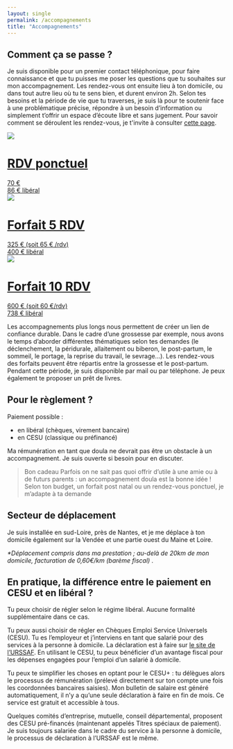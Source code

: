 ```yaml
---
layout: single
permalink: /accompagnements
title: "Accompagnements"
---
```


## Comment ça se passe ?

Je suis disponible pour un premier contact téléphonique, pour faire connaissance et que tu puisses me poser les questions que tu souhaites sur mon accompagnement. 
Les rendez-vous ont ensuite lieu à ton domicile, ou dans tout autre lieu où tu te sens bien, et durent environ 2h. 
Selon tes besoins et la période de vie que tu traverses, je suis là pour te soutenir face à une problématique précise, répondre à un besoin d’information ou simplement t’offrir un espace d’écoute libre et sans jugement. Pour savoir comment se déroulent les rendez-vous, je t'invite à consulter [cette page](/doula).

<div class="container">
  <div class="table-price">
    <a href="mailto:solinemoreldoula@gmail.com">
    <div class="pic-item">
       <img src="/assets/images/accompagnements/1.jpg"/>
    </div>
    <div class="description">
      <h1 class="title">RDV ponctuel</h1>
      <span class="price">70 € <br/> 86 € libéral</span>
    </div>
    </a>
  </div>
  <div class="table-price">
    <a href="mailto:solinemoreldoula@gmail.com">
    <div class="pic-item">
      <img src="/assets/images/accompagnements/2.jpg"/>
    </div>
    <div class="description">
     <h1 class="title">Forfait 5 RDV</h1>
      <span class="price">325 €   (soit 65 € /rdv) <br/>400 € libéral</span>
    </div>
    </a>
  </div>
  <div class="table-price">
    <a href="mailto:solinemoreldoula@gmail.com">
    <div class="pic-item">
     <img src="/assets/images/accompagnements/3.jpg"/>
    </div>
    <div class="description">
      <h1 class="title">Forfait 10 RDV</h1>
      <span class="price"> 600 €   (soit 60 €/rdv)  <br/> 738 €  libéral</span>
    </div>
    </a>
  </div>
  </div>


Les accompagnements plus longs nous permettent de créer un lien de confiance durable. Dans le cadre d’une grossesse par exemple, nous avons le temps d’aborder différentes thématiques selon tes demandes (le déclenchement, la péridurale, allaitement ou biberon, le post-partum, le sommeil, le portage, la reprise du travail, le sevrage…).  Les rendez-vous des forfaits peuvent être répartis entre la grossesse et le post-partum. Pendant cette période, je suis disponible par mail ou par téléphone. Je peux également te proposer un prêt de livres.

## Pour le règlement ?


Paiement possible : 
<ul>
    <li> en libéral (chèques, virement bancaire) </li>
    <li> en CESU (classique ou préfinancé)</li>
</ul>

Ma rémunération en tant que doula ne devrait pas être un obstacle à un accompagnement. Je suis ouverte si besoin pour en discuter.

<blockquote class="quote ">
<span>Bon cadeau </span> Parfois on ne sait pas quoi offrir d’utile à une amie ou à de futurs parents : un accompagnement doula est la bonne idée ! Selon ton budget, un forfait post natal ou un rendez-vous ponctuel, je m’adapte à ta demande
</blockquote>

## Secteur de déplacement

Je suis installée en sud-Loire, près de Nantes, et je me déplace à ton domicile également sur la Vendée et une partie ouest du Maine et Loire. 

 <!-- Map -->
 <div id="map" ></div>
 <p>
<i>*Déplacement compris dans ma prestation ; au-delà de 20km de mon domicile, facturation de 0,60€/km (barème fiscal)  
.</i>
</p>

<link rel="stylesheet" href="https://unpkg.com/leaflet@1.3.1/dist/leaflet.css" integrity="sha512-Rksm5RenBEKSKFjgI3a41vrjkw4EVPlJ3+OiI65vTjIdo9brlAacEuKOiQ5OFh7cOI1bkDwLqdLw3Zg0cRJAAQ==" crossorigin="" />
<script src="https://unpkg.com/leaflet@1.3.1/dist/leaflet.js" integrity="sha512-/Nsx9X4HebavoBvEBuyp3I7od5tA0UzAxs+j83KgC8PU0kgB4XiK4Lfe4y4cgBtaRJQEIFCW+oC506aPT2L1zw==" crossorigin="">
</script>
<script type="text/javascript">
    // On initialise la latitude et la longitude de Paris (centre de la carte)
    var lat = 47.15432488494391;
    var lon = -1.5232560503890042;

    var latlngs = [
      // nord loire au dessus de la chapelle / erdre 
      [47.31664721641413, -1.5445540016466892],
      // orvault
      [47.272962724234, -1.6293870881578993],
      // st herblain
      [47.20906403165871, -1.6665625169979184],
      // indre 
      [47.19535680833296, -1.680005461179651],
      // corsept
      [47.27651899430666, -2.0748051736599065],
      // pornic
      [47.11321602338254, -2.114630614267812],
      // beauvoir sur mer 
      [46.91133630797509, -2.0472775785391284],
      // challans
      [46.82260919288586, -1.8831693014160147],
      // la roche /yon
      [46.650016349253185, -1.4306499888826807],
      // les herbiers
      [46.85840648278568, -1.0042484212822218],
      // cholet
      [47.05805406467115, -0.85181312090299],
      // montrevault sur evre
      [47.272614502727144, -1.01515895466963],
      // ancenis
      [47.38176554923781, -1.1719614475411408],
      //carquefou
      [47.30313303129809, -1.473398828008305]
    ];
    var myMap = null;
    // Fonction d'initialisation de la carte
    function initMap() {
        myMap = L.map('map').setView([47, lon], 9);
        // Leaflet ne récupère pas les cartes (tiles) sur un serveur par défaut. Nous devons lui préciser où nous souhaitons les récupérer. Ici, openstreetmap.fr
        L.tileLayer('https://{s}.tile.openstreetmap.fr/osmfr/{z}/{x}/{y}.png', {
            // Il est toujours bien de laisser le lien vers la source des données
            attribution: 'données © <a href="//osm.org/copyright">OpenStreetMap</a>/ODbL - rendu <a href="//openstreetmap.fr">OSM France</a>',
            minZoom: 1,
            maxZoom: 20
        }).addTo(myMap);
        var polygon = L.polygon(latlngs, {color: '#1f5595'});
        polygon.addTo(myMap);

        var elMarker = L.marker([lat, lon]);
        elMarker.bindTooltip("Mon domicile*", 
            {
                permanent: true, 
                direction: 'right'
            });
        elMarker.addTo(myMap);

        /*
        var circleOptions = {
            color: 'blue',
            fillColor: 'blue'
        };
        var circleCenter = [lat, lon];
        var circle = L.circle(circleCenter, 20000, circleOptions);
        circle.addTo(myMap);*/
    }
    window.onload = function(){
        initMap(); 
    };
</script>



## En pratique, la différence entre le paiement en CESU et en libéral ?

Tu peux choisir de régler selon le régime libéral. Aucune formalité supplémentaire dans ce cas.

Tu peux aussi choisir de régler en Chèques Emploi Service Universels (CESU). Tu es l’employeur et j’interviens en tant que salarié pour des services à la personne à domicile. La déclaration est à faire sur [le site de l’URSSAF](https://www.cesu.urssaf.fr/info/accueil/s-informer-sur-le-cesu/tout-savoir/c-est-quoi-pour-qui.html).
En utilisant le CESU, tu peux bénéficier d’un avantage fiscal pour les dépenses engagées pour l’emploi d’un salarié à domicile.

Tu peux te simplifier les choses en optant pour le CESU+ : tu délègues alors le processus de rémunération (prélevé directement sur ton compte une fois les coordonnées bancaires saisies). Mon bulletin de salaire est généré automatiquement, il n’y a qu’une seule déclaration à faire en fin de mois. Ce service est gratuit et accessible à tous.

Quelques comités d’entreprise, mutuelle, conseil départemental, proposent des CESU pré-financés (maintenant appelés Titres spéciaux de paiement). Je suis toujours salariée dans le cadre du service à la personne à domicile, le processus de déclaration à l’URSSAF est le même. 
